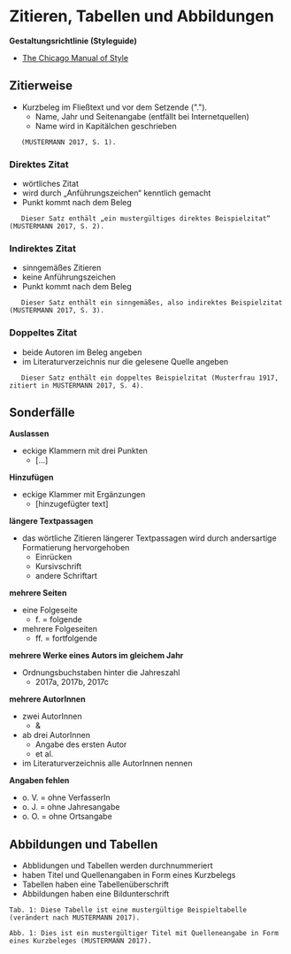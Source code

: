# Zitieren, Tabellen und Abbildungen

**Gestaltungsrichtlinie (Styleguide)**
- [The Chicago Manual of Style](http://www.chicagomanualofstyle.org/home.html)

## Zitierweise

- Kurzbeleg im Fließtext und vor dem Setzende (".").
  - Name, Jahr und Seitenangabe (entfällt bei Internetquellen)
  - Name wird in Kapitälchen geschrieben

```
   (MUSTERMANN 2017, S. 1).
```


### Direktes Zitat
- wörtliches Zitat
- wird durch „Anführungszeichen“ kenntlich gemacht
- Punkt kommt nach dem Beleg

```
   Dieser Satz enthält „ein mustergültiges direktes Beispielzitat“ (MUSTERMANN 2017, S. 2).
```


### Indirektes Zitat
- sinngemäßes Zitieren
- keine Anführungszeichen
- Punkt kommt nach dem Beleg

```
   Dieser Satz enthält ein sinngemäßes, also indirektes Beispielzitat (MUSTERMANN 2017, S. 3).
```


### Doppeltes Zitat
- beide Autoren im Beleg angeben
- im Literaturverzeichnis nur die gelesene Quelle angeben

```
   Dieser Satz enthält ein doppeltes Beispielzitat (Musterfrau 1917, zitiert in MUSTERMANN 2017, S. 4).
```


## Sonderfälle 

**Auslassen**
- eckige Klammern mit drei Punkten
  - [...]

**Hinzufügen**
- eckige Klammer mit Ergänzungen
  - [hinzugefügter text]

**längere Textpassagen**
- das wörtliche Zitieren längerer Textpassagen wird durch andersartige Formatierung hervorgehoben
  - Einrücken
  - Kursivschrift
  - andere Schriftart

**mehrere Seiten**
- eine Folgeseite
  - f. = folgende
- mehrere Folgeseiten
  - ff. = fortfolgende

**mehrere Werke eines Autors im gleichem Jahr**
- Ordnungsbuchstaben hinter die Jahreszahl 
  - 2017a, 2017b, 2017c

**mehrere AutorInnen**
  - zwei AutorInnen
    - &
  - ab drei AutorInnen
    - Angabe des ersten Autor 
    - et al.
  - im Literaturverzeichnis alle AutorInnen nennen

**Angaben fehlen**
  - o. V. = ohne VerfasserIn
  - o. J. = ohne Jahresangabe
  - o. O. = ohne Ortsangabe


## Abbildungen und Tabellen

- Abblidungen und Tabellen werden durchnummeriert
- haben Titel und Quellenangaben in Form eines Kurzbelegs
- Tabellen haben eine Tabellenüberschrift
- Abbildungen haben eine Bildunterschrift

```
Tab. 1: Diese Tabelle ist eine mustergültige Beispieltabelle (verändert nach MUSTERMANN 2017).
```
```
Abb. 1: Dies ist ein mustergültiger Titel mit Quelleneangabe in Form eines Kurzbeleges (MUSTERMANN 2017).
```
